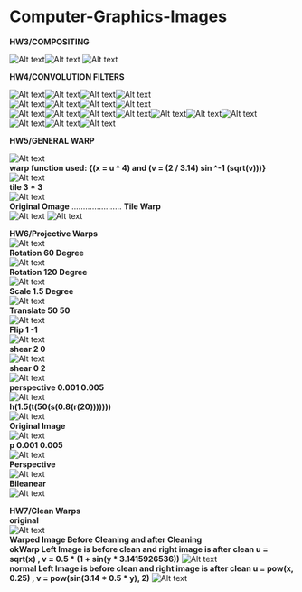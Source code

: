 ﻿# Computer-Graphics-Images

**HW3/COMPOSITING**

![Alt text](hw3/Compositing/HW3_files/back.jpg/?raw=true "back ground")![Alt text](hw3/Compositing/HW3_files/mask.png?raw=true "fore ground")
![Alt text](hw3/Compositing/HW3_files/out.png?raw=true "Optional Title")

**HW4/CONVOLUTION FILTERS**

![Alt text](images/square.png/?raw=true "original")![Alt text](images/square-hp.png/?raw=true "hp filter")![Alt text](images/square-horiz.png/?raw=true "hp filter")![Alt text](images/square-vert.png/?raw=true "hp filter")  
![Alt text](images/squares.png/?raw=true "original")![Alt text](images/squares-horiz.png/?raw=true "hp filter")![Alt text](images/squares-hp.png/?raw=true "hp filter")![Alt text](images/squares-vert.png/?raw=true "hp filter")  
![Alt text](images/brushes.png/?raw=true "original")![Alt text](images/brush-horiz.png/?raw=true "hp filter")![Alt text](images/brush-hp.png/?raw=true "hp filter")![Alt text](images/brush-pulse.png/?raw=true "hp filter")![Alt text](images/brush-tent.png/?raw=true "hp filter")![Alt text](images/brush-vert.png/?raw=true "hp filter")![Alt text](images/filter1.png/?raw=true "hp filter")  
![Alt text](images/sines.png/?raw=true "hp filter")![Alt text](images/gabor044.png/?raw=true "hp filter")![Alt text](images/gabor4548.png/?raw=true "hp filter")    

**HW5/GENERAL WARP**

![Alt text](images/dhouse.png/?raw=true "original")  
**warp function used: {(x = u ^ 4) and (v = (2 / 3.14) sin ^-1 (sqrt(v)))}**  
![Alt text](images/warp.png/?raw=true "hp filter")  
**tile 3 * 3**  
![Alt text](images/dhouse33.png/?raw=true "hp filter")  
**Original Omage** ......................  **Tile Warp**  
![Alt text](images/one-tile.jpg/?raw=true "hp filter") ![Alt text](images/tile34.png/?raw=true "hp filter")  

**HW6/Projective Warps**  
![Alt text](images/dhouse.png/?raw=true "original")  
**Rotation 60 Degree**  
![Alt text](images/dh60.png/?raw=true "original")  
**Rotation 120 Degree**  
![Alt text](images/dh120.png/?raw=true "original")  
**Scale 1.5 Degree**  
![Alt text](images/dhscale1.5.png/?raw=true "original")  
**Translate 50 50**  
![Alt text](images/dhtrans50.png/?raw=true "original")  
**Flip 1 -1**  
![Alt text](images/dhflipy.png/?raw=true "original")  
**shear 2 0**  
![Alt text](images/dhshearx2.png/?raw=true "original")  
**shear 0 2**  
![Alt text](images/dhshearxy2.png/?raw=true "original")  
**perspective 0.001 0.005**  
![Alt text](images/dhp001005.png/?raw=true "original")  
**h(1.5(t(50(s(0.8(r(20)))))))**  
![Alt text](images/dhr20s08t50h105.png/?raw=true "original")  
**Original Image**  
![Alt text](images/checker.jpg/?raw=true "original")  
**p 0.001 0.005**  
![Alt text](images/bchp001005.png/?raw=true "original")  
**Perspective**  
![Alt text](images/bchs2p001005.png/?raw=true "original")  
**Bileanear**  
![Alt text](images/bchs2p001005.png/?raw=true "original")  

**HW7/Clean Warps**  
**original**  
![Alt text](images/construction.png/?raw=true "original")  
**Warped Image Before Cleaning and after Cleaning**  
**okWarp Left Image is before clean and right image is after clean u = sqrt(x) , v = 0.5 * (1 + sin(y * 3.1415926536))**
![Alt text](images/warp1.png/?raw=true "original")  
**normal Left Image is before clean and right image is after clean u = pow(x, 0.25) , v = pow(sin(3.14 * 0.5 * y), 2)**
![Alt text](images/warp2.png/?raw=true "original")  



